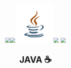 <h1 align="center"> <img src="https://media.tenor.com/ioPl2PNAkSkAAAAi/herobrine-carinho.gif" width=150><img src="https://media1.tenor.com/m/DxeK02KwNbEAAAAd/java-python.gif" width=203><img src="https://raw.githubusercontent.com/Deathopex/Deathopex/main/java.gif" width=125><img src="https://media1.tenor.com/m/DxeK02KwNbEAAAAd/java-python.gif" width=203> <img src="https://media.tenor.com/ioPl2PNAkSkAAAAi/herobrine-carinho.gif" width=150> 

JAVA ☕</h1>

